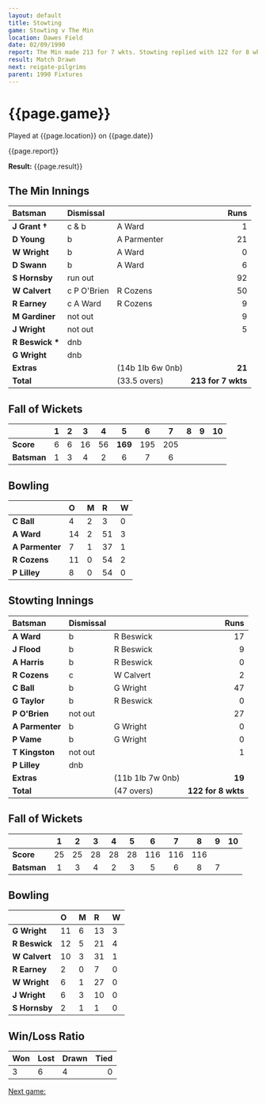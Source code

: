 ```yaml
---
layout: default
title: Stowting
game: Stowting v The Min
location: Dawes Field
date: 02/09/1990
report: The Min made 213 for 7 wkts. Stowting replied with 122 for 8 wkts when time ran out
result: Match Drawn
next: reigate-pilgrims
parent: 1990 Fixtures
---
```


# {{page.game}}

Played at {{page.location}} on {{page.date}}

{{page.report}}

**Result:** {{page.result}}

## The Min Innings

| Batsman | Dismissal |  | Runs |
|:---|:---|---|---:|
| **J Grant &#8224;** | c & b | A Ward | 1 | 
| **D Young** | b | A Parmenter | 21 | 
| **W Wright** | b | A Ward | 0 | 
| **D Swann** | b | A Ward | 6 | 
| **S Hornsby** | run out |  | 92 | 
| **W Calvert** | c P O'Brien | R Cozens | 50 | 
| **R Earney** | c A Ward | R Cozens | 9 | 
| **M Gardiner** | not out |  | 9 | 
| **J Wright** | not out |  | 5 | 
| **R Beswick &#42;** | dnb |  |  |
| **G Wright** | dnb |  |  | 
| **Extras** | | (14b 1lb 6w 0nb) | **21** | 
| **Total** | | (33.5 overs) | ****213 for 7 wkts**** | 

## Fall of Wickets

| | 1 | 2 | 3 | 4 | 5 | 6 | 7 | 8 | 9 | 10 |
|---|:---:|:---:|:---:|:---:|:---:|:---:|:---:|:---:|:---:|:---:|
| **Score** | 6 | 6 | 16 | 56 | **169** | 195 | 205 |  |  |  | 
| **Batsman** | 1 | 3 | 4 | 2 | 6 | 7 | 6 |  |  |  | 

## Bowling

| | O | M | R | W |
|---|:---|:---|:---|:---|
| **C Ball** | 4 | 2 | 3 | 0 | 
| **A Ward** | 14 | 2 | 51 | 3 | 
| **A Parmenter** | 7 | 1 | 37 | 1 | 
| **R Cozens** | 11 | 0 | 54 | 2 | 
| **P Lilley** | 8 | 0 | 54 | 0 | 

## Stowting Innings

| Batsman | Dismissal |  | Runs |
|:---|:---|---|---:|
| **A Ward** | b | R Beswick | 17 | 
| **J Flood** | b | R Beswick | 9 | 
| **A Harris** | b | R Beswick | 0 | 
| **R Cozens** | c | W Calvert | 2 | 
| **C Ball** | b | G Wright | 47 | 
| **G Taylor** | b | R Beswick | 0 |
| **P O'Brien** | not out |  | 27 | 
| **A Parmenter** | b | G Wright | 0 |
| **P Vame** | b | G Wright | 0 | 
| **T Kingston** | not out |  | 1 |
| **P Lilley** | dnb |  |  | 
| **Extras** | | (11b 1lb 7w 0nb) | **19** | 
| **Total** | | (47 overs) | ****122 for 8 wkts**** | 

## Fall of Wickets

| | 1 | 2 | 3 | 4 | 5 | 6 | 7 | 8 | 9 | 10 |
|---|:---:|:---:|:---:|:---:|:---:|:---:|:---:|:---:|:---:|:---:|
| **Score** | 25 | 25 | 28 | 28 | 28 | 116 | 116 | 116 |  |  |
| **Batsman** | 1 | 3 | 4 | 2 | 3 | 5 | 6 | 8 | 7 |  |

## Bowling

| | O | M | R | W |
|---|:---|:---|:---|:---|
| **G Wright** | 11 | 6 | 13 | 3 | 
| **R Beswick** | 12 | 5 | 21 | 4 | 
| **W Calvert** | 10 | 3 | 31 | 1 | 
| **R Earney** | 2 | 0 | 7 | 0 | 
| **W Wright** | 6 | 1 | 27 | 0 |
| **J Wright** | 6 | 3 | 10 | 0 |
| **S Hornsby** | 2 | 1 | 1 | 0 |

## Win/Loss Ratio

| Won | Lost | Drawn | Tied |
|:---|:---|:---|---:|
| 3 | 6 | 4 | 0 |

[Next game:]({{page.next}})